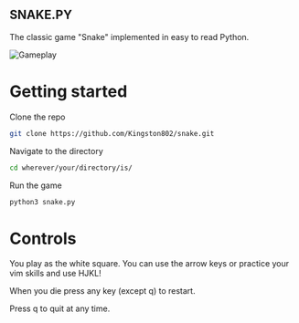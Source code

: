 SNAKE.PY 
-----------

The classic game "Snake" implemented in easy to read Python. 

![Gameplay](https://i.ibb.co/k3nB1Fc/snake.png)

# Getting started 

Clone the repo
```bash
git clone https://github.com/Kingston802/snake.git
```

Navigate to the directory 
```bash
cd wherever/your/directory/is/
```

Run the game
```bash
python3 snake.py
```

# Controls 
You play as the white square. 
You can use the arrow keys or practice your vim skills and use HJKL! 

When you die press any key (except q) to restart. 

Press q to quit at any time. 

